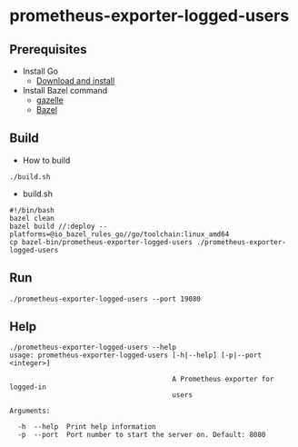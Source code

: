 # prometheus-exporter-logged-users
## Prerequisites
* Install Go
  * [Download and install](https://go.dev/doc/install) 
* Install Bazel command
  * [gazelle](https://github.com/bazelbuild/bazel-gazelle)
  * [Bazel](https://bazel.build/install)

## Build 
* How to build
```shell
./build.sh
```
* build.sh
```shell
#!/bin/bash
bazel clean
bazel build //:deploy --platforms=@io_bazel_rules_go//go/toolchain:linux_amd64
cp bazel-bin/prometheus-exporter-logged-users ./prometheus-exporter-logged-users
```
## Run
```shell
./prometheus-exporter-logged-users --port 19080
```
## Help
```shell
./prometheus-exporter-logged-users --help
usage: prometheus-exporter-logged-users [-h|--help] [-p|--port <integer>]

                                        A Prometheus exporter for logged-in
                                        users

Arguments:

  -h  --help  Print help information
  -p  --port  Port number to start the server on. Default: 8080
```
